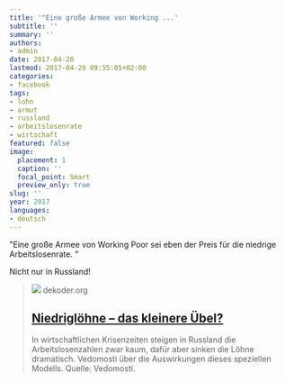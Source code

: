 ```yaml
---
title: '"Eine große Armee von Working ...'
subtitle: ''
summary: ''
authors:
- admin
date: 2017-04-20
lastmod: 2017-04-20 09:55:05+02:00
categories:
- facebook
tags:
- lohn
- armut
- russland
- arbeitslosenrate
- wirtschaft
featured: false
image:
  placement: 1
  caption: ''
  focal_point: Smart
  preview_only: true
slug: ''
year: 2017
languages:
- deutsch
---
```


"Eine große Armee von Working Poor sei eben der Preis für die niedrige Arbeitslosenrate. "

Nicht nur in Russland!﻿
> [![](https://www.dekoder.org/sites/default/files/gehaelter_ig_fb.png)](http://www.dekoder.org/de/article/niedrigloehne-wirtschaft-produktivitaet)
> dekoder.org
> ## [Niedriglöhne – das kleinere Übel?](http://www.dekoder.org/de/article/niedrigloehne-wirtschaft-produktivitaet)
>
>In wirtschaftlichen Krisenzeiten steigen in Russland die Arbeitslosenzahlen zwar kaum, dafür aber sinken die Löhne dramatisch. Vedomosti über die Auswirkungen dieses speziellen Modells. Quelle: Vedomosti.
